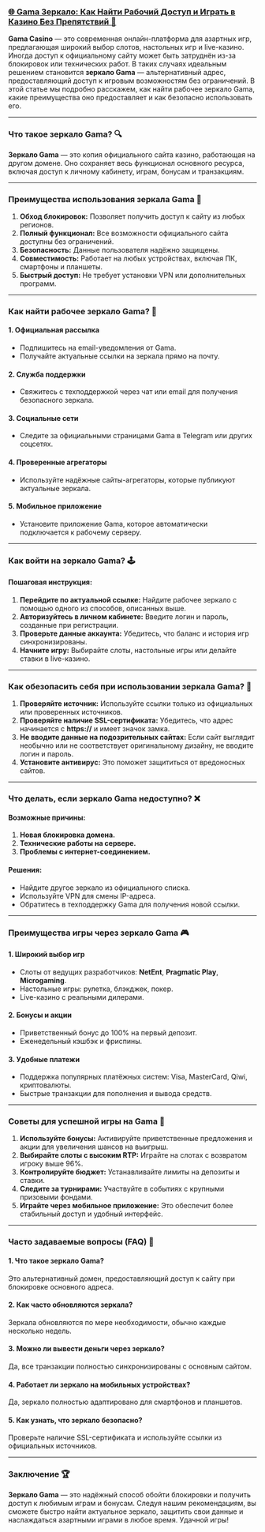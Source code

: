 ### [🌐 Gama Зеркало: Как Найти Рабочий Доступ и Играть в Казино Без Препятствий 🔑](https://brandplay.link/RD52jZbL)

**Gama Casino** — это современная онлайн-платформа для азартных игр, предлагающая широкий выбор слотов, настольных игр и live-казино. Иногда доступ к официальному сайту может быть затруднён из-за блокировок или технических работ. В таких случаях идеальным решением становится **зеркало Gama** — альтернативный адрес, предоставляющий доступ к игровым возможностям без ограничений. В этой статье мы подробно расскажем, как найти рабочее зеркало Gama, какие преимущества оно предоставляет и как безопасно использовать его.

***

### Что такое зеркало Gama? 🔍

**Зеркало Gama** — это копия официального сайта казино, работающая на другом домене. Оно сохраняет весь функционал основного ресурса, включая доступ к личному кабинету, играм, бонусам и транзакциям.

***

### Преимущества использования зеркала Gama 🚀

1. **Обход блокировок:** Позволяет получить доступ к сайту из любых регионов.
2. **Полный функционал:** Все возможности официального сайта доступны без ограничений.
3. **Безопасность:** Данные пользователя надёжно защищены.
4. **Совместимость:** Работает на любых устройствах, включая ПК, смартфоны и планшеты.
5. **Быстрый доступ:** Не требует установки VPN или дополнительных программ.

***

### Как найти рабочее зеркало Gama? 🔑

#### 1. **Официальная рассылка**

* Подпишитесь на email-уведомления от Gama.
* Получайте актуальные ссылки на зеркала прямо на почту.

#### 2. **Служба поддержки**

* Свяжитесь с техподдержкой через чат или email для получения безопасного зеркала.

#### 3. **Социальные сети**

* Следите за официальными страницами Gama в Telegram или других соцсетях.

#### 4. **Проверенные агрегаторы**

* Используйте надёжные сайты-агрегаторы, которые публикуют актуальные зеркала.

#### 5. **Мобильное приложение**

* Установите приложение Gama, которое автоматически подключается к рабочему серверу.

***

### Как войти на зеркало Gama? 🕹️

#### Пошаговая инструкция:

1. **Перейдите по актуальной ссылке:**
   Найдите рабочее зеркало с помощью одного из способов, описанных выше.
2. **Авторизуйтесь в личном кабинете:**
   Введите логин и пароль, созданные при регистрации.
3. **Проверьте данные аккаунта:**
   Убедитесь, что баланс и история игр синхронизированы.
4. **Начните игру:**
   Выбирайте слоты, настольные игры или делайте ставки в live-казино.

***

### Как обезопасить себя при использовании зеркала Gama? 🔐

1. **Проверяйте источник:**
   Используйте ссылки только из официальных или проверенных источников.
2. **Проверяйте наличие SSL-сертификата:**
   Убедитесь, что адрес начинается с **https://** и имеет значок замка.
3. **Не вводите данные на подозрительных сайтах:**
   Если сайт выглядит необычно или не соответствует оригинальному дизайну, не вводите логин и пароль.
4. **Установите антивирус:**
   Это поможет защититься от вредоносных сайтов.

***

### Что делать, если зеркало Gama недоступно? ❌

#### Возможные причины:

1. **Новая блокировка домена.**
2. **Технические работы на сервере.**
3. **Проблемы с интернет-соединением.**

#### Решения:

* Найдите другое зеркало из официального списка.
* Используйте VPN для смены IP-адреса.
* Обратитесь в техподдержку Gama для получения новой ссылки.

***

### Преимущества игры через зеркало Gama 🎮

#### 1. **Широкий выбор игр**

* Слоты от ведущих разработчиков: **NetEnt**, **Pragmatic Play**, **Microgaming**.
* Настольные игры: рулетка, блэкджек, покер.
* Live-казино с реальными дилерами.

#### 2. **Бонусы и акции**

* Приветственный бонус до 100% на первый депозит.
* Еженедельный кэшбэк и фриспины.

#### 3. **Удобные платежи**

* Поддержка популярных платёжных систем: Visa, MasterCard, Qiwi, криптовалюты.
* Быстрые транзакции для пополнения и вывода средств.

***

### Советы для успешной игры на Gama 🔑

1. **Используйте бонусы:**
   Активируйте приветственные предложения и акции для увеличения шансов на выигрыш.
2. **Выбирайте слоты с высоким RTP:**
   Играйте на слотах с возвратом игроку выше 96%.
3. **Контролируйте бюджет:**
   Устанавливайте лимиты на депозиты и ставки.
4. **Следите за турнирами:**
   Участвуйте в событиях с крупными призовыми фондами.
5. **Играйте через мобильное приложение:**
   Это обеспечит более стабильный доступ и удобный интерфейс.

***

### Часто задаваемые вопросы (FAQ) 📝

#### 1. Что такое зеркало Gama?

Это альтернативный домен, предоставляющий доступ к сайту при блокировке основного адреса.

#### 2. Как часто обновляются зеркала?

Зеркала обновляются по мере необходимости, обычно каждые несколько недель.

#### 3. Можно ли вывести деньги через зеркало?

Да, все транзакции полностью синхронизированы с основным сайтом.

#### 4. Работает ли зеркало на мобильных устройствах?

Да, зеркало полностью адаптировано для смартфонов и планшетов.

#### 5. Как узнать, что зеркало безопасно?

Проверьте наличие SSL-сертификата и используйте ссылки из официальных источников.

***

### Заключение 🏆

**Зеркало Gama** — это надёжный способ обойти блокировки и получить доступ к любимым играм и бонусам. Следуя нашим рекомендациям, вы сможете быстро найти актуальное зеркало, защитить свои данные и наслаждаться азартными играми в любое время. Удачной игры!
